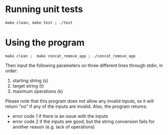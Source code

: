 # Running unit tests

    make clean; make test ; ./test

# Using the program

    make clean ;  make concat_remove_app ; ./concat_remove_app

Then input the following parameters on three different lines through stdin, in order:
1. starting string (s)
2. target string (t)
3. maximum operations (k)

Please note that this program does not allow any invalid inputs, so it will return
"no" if any of the inputs are invalid. Also, the program returns:
- error code 1 if there is an issue with the inputs
- error code 2 if the inputs are good, but the string conversion fails for another reason
(e.g. lack of operations)
